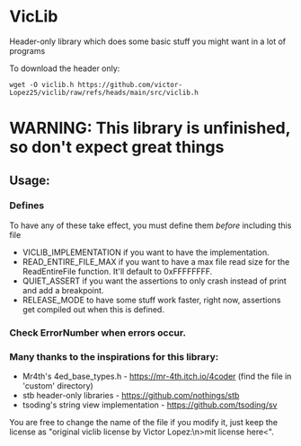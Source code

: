 # VicLib

Header-only library which does some basic stuff you might want in a lot of programs

To download the header only:
```console
wget -O viclib.h https://github.com/victor-Lopez25/viclib/raw/refs/heads/main/src/viclib.h
```

# WARNING: This library is unfinished, so don't expect great things

## Usage:
### Defines

To have any of these take effect, you must define them _before_ including this file

 - VICLIB_IMPLEMENTATION if you want to have the implementation.
 - READ_ENTIRE_FILE_MAX if you want to have a max file read size for the ReadEntireFile function. It'll default to 0xFFFFFFFF.
 - QUIET_ASSERT if you want the assertions to only crash instead of print and add a breakpoint.
 - RELEASE_MODE to have some stuff work faster, right now, assertions get compiled out when this is defined.

### Check ErrorNumber when errors occur.

### Many thanks to the inspirations for this library:
 - Mr4th's 4ed_base_types.h - https://mr-4th.itch.io/4coder (find the file in 'custom' directory)
 - stb header-only libraries - https://github.com/nothings/stb
 - tsoding's string view implementation - https://github.com/tsoding/sv

You are free to change the name of the file if you modify it, just keep the license as "original viclib license by Victor Lopez:\n>mit license here<".
